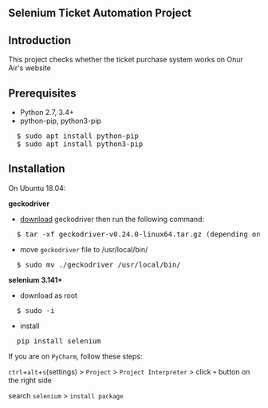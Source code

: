 ## Selenium Ticket Automation Project

## Introduction

This project checks whether the ticket purchase system works on Onur Air's website

## Prerequisites
* Python 2.7, 3.4+
* python-pip, python3-pip
<pre>
  $ sudo apt install python-pip
  $ sudo apt install python3-pip
</pre>

## Installation

On Ubuntu 18.04:

**geckodriver**

* [download](https://github.com/mozilla/geckodriver/releases) geckodriver then run the following command:

<pre>
  $ tar -xf geckodriver-v0.24.0-linux64.tar.gz (depending on your OS)
</pre>

* move `geckodriver` file to /usr/local/bin/
<pre>
  $ sudo mv ./geckodriver /usr/local/bin/
</pre>

**selenium 3.141+**
* download as root
<pre>
  $ sudo -i
</pre>
* install
<pre>
  pip install selenium
</pre>

If you are on `PyCharm`, follow these steps:

`ctrl`+`alt`+`s`(settings) > `Project` > `Project Interpreter` > click `+` button on the right side

search `selenium` > `install package`
